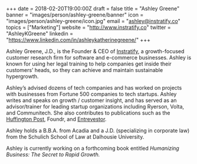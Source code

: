 +++
date = 2018-02-20T19:00:00Z
draft = false
title = "Ashley Greene"
banner = "images/person/ashley-greene/banner"
icon = "images/person/ashley-greene/icon.jpg"
email = "ashley@instratify.co"
topics = ["Marketing"]
website = "http://www.instratify.co"
twitter = "AshleyKGreene"
linkedin = "https://www.linkedin.com/in/ashleykatherinegreene/"
+++

Ashley Greene, J.D., is the Founder & CEO of <a href="http://www.instratify.co/">Instratify</a>, a growth-focused customer research firm for software and e-commerce businesses. Ashley is known for using her legal training to help companies get inside their customers’ heads, so they can achieve and maintain sustainable hypergrowth.
 
Ashley’s advised dozens of tech companies and has worked on projects with businesses from Fortune 500 companies to tech startups. Ashley writes and speaks on growth / customer insight, and has served as an advisor/trainer for leading startup organizations including Ryerson, Volta, and Communitech. She also contributes to publications such as the <a href="https://www.huffingtonpost.com/entry/57bde2a7e4b00c54015c110a?timestamp=1475509446959">Huffington Post</a>, Foundr, and <a href="http://entrevestor.com/kw/blog/5-startup-marketing-predictions-for-2016">Entrevestor</a>.
 
Ashley holds a B.B.A. from Acadia and a J.D. (specializing in corporate law) from the Schulich School of Law at Dalhousie University.
 
Ashley is currently working on a forthcoming book entitled _Humanizing Business: The Secret to Rapid Growth._
